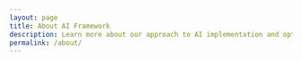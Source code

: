 ```yaml
---
layout: page
title: About AI Framework
description: Learn more about our approach to AI implementation and optimisation
permalink: /about/
---
```


